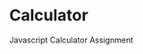 # Calculator
Javascript Calculator Assignment

<!DOCTYPE html>
<html lang="en" dir="ltr">
    <html> 
        <head>
            <title>Calculator</title>
          </head> 
        <body>  
        <script>  
        const operator = prompt('Enter operator to perform the calculation ( either +, -, * or / ) in the box below: ');  
          
        // accepting the number from user  
        const number1 = parseFloat(prompt ('Enter the first number: '));  
        const number2 = parseFloat(prompt ('Enter the second number: '));  
          
        let result;   
          
        if (operator == '+') { 
            result = number1 + number2;  
        }  
        else if (operator == '-') { 
            result = number1 - number2;  
        }  
        else if (operator == '*') { 
            result = number1 * number2;  
        }  
        else {  
            result = number1 / number2; 
        }  
          
        // displaying the result of the Calculator  
        window.alert(" Result is " + result);  
        </script>  
        </body>  
        </html> 
